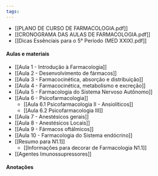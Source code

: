 ```yaml
---
tags:
---
```

- [[PLANO DE CURSO DE FARMACOLOGIA.pdf]]
- [[CRONOGRAMA DAS AULAS DE FARMACOLOGIA.pdf]]
- [[Dicas Essênciais para o 5° Período (MED XXIX).pdf]]
#### Aulas e materiais 
- [[Aula 1 - Introdução à Farmacologia]]
- [[Aula 2 - Desenvolvimento de fármacos]]
- [[Aula 3 - Farmacocinética, absorção e distribuição]]
- [[Aula 4 - Farmacocinética, metabolismo e excreção]]
- [[Aula 5 - Farmacologia do Sistema Nervoso Autônomo]]
- [[Aula 6 - Psicofarmacologia]]
	- [[Aula 6.1 Psicofarmacologia II - Ansiolíticos]]
	- [[Aula 6.2 Psicofarmacologia III]]
- [[Aula 7 - Anestésicos gerais]]
- [[Aula 8 - Anestésicos Locais]]
- [[Aula 9 - Fármacos oftálmicos]]
- [[Aula 10 - Farmacologia do Sistema endócrino]]
- [[Resumo para N1.1]]
	- [[Informações para decorar de Farmacologia N1.1]]
- [[Agentes Imunossupressores]]
#### Anotações